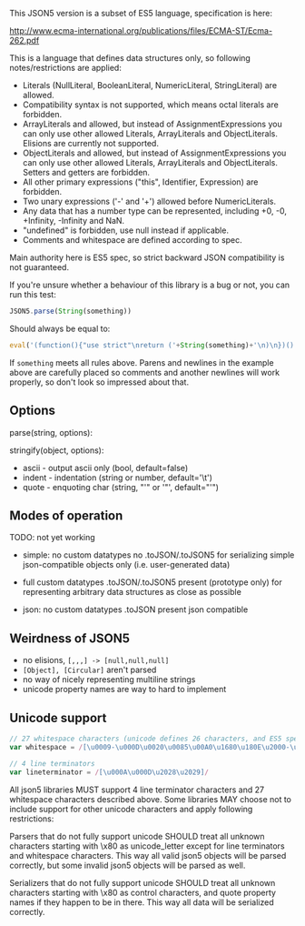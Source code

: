 
This JSON5 version is a subset of ES5 language, specification is here:

http://www.ecma-international.org/publications/files/ECMA-ST/Ecma-262.pdf

This is a language that defines data structures only, so following notes/restrictions are applied:

- Literals (NullLiteral, BooleanLiteral, NumericLiteral, StringLiteral) are allowed.
- Compatibility syntax is not supported, which means octal literals are forbidden.
- ArrayLiterals and allowed, but instead of AssignmentExpressions you can only use other allowed Literals, ArrayLiterals and ObjectLiterals. Elisions are currently not supported.
- ObjectLiterals and allowed, but instead of AssignmentExpressions you can only use other allowed Literals, ArrayLiterals and ObjectLiterals. Setters and getters are forbidden.
- All other primary expressions ("this", Identifier, Expression) are forbidden.
- Two unary expressions ('-' and '+') allowed before NumericLiterals.
- Any data that has a number type can be represented, including +0, -0, +Infinity, -Infinity and NaN.
- "undefined" is forbidden, use null instead if applicable.
- Comments and whitespace are defined according to spec.

Main authority here is ES5 spec, so strict backward JSON compatibility is not guaranteed.

If you're unsure whether a behaviour of this library is a bug or not, you can run this test:

```javascript
JSON5.parse(String(something))
```

Should always be equal to:

```javascript
eval('(function(){"use strict"\nreturn ('+String(something)+'\n)\n})()')
```

If `something` meets all rules above. Parens and newlines in the example above are carefully placed so comments and another newlines will work properly, so don't look so impressed about that.

## Options

parse(string, options):

stringify(object, options):
 - ascii - output ascii only (bool, default=false)
 - indent - indentation (string or number, default='\t')
 - quote - enquoting char (string, "'" or '"', default="'")

## Modes of operation

TODO: not yet working

- simple:
	no custom datatypes
	no .toJSON/.toJSON5
	for serializing simple json-compatible objects only (i.e. user-generated data)

- full
	custom datatypes
	.toJSON/.toJSON5 present (prototype only)
	for representing arbitrary data structures as close as possible

- json:
	no custom datatypes
	.toJSON present
	json compatible

## Weirdness of JSON5

 - no elisions, `[,,,] -> [null,null,null]`
 - `[Object], [Circular]` aren't parsed
 - no way of nicely representing multiline strings
 - unicode property names are way to hard to implement

## Unicode support

```javascript
// 27 whitespace characters (unicode defines 26 characters, and ES5 spec also adds \uFEFF as a whitespace)
var whitespace = /[\u0009-\u000D\u0020\u0085\u00A0\u1680\u180E\u2000-\u200A\u2028\u2029\u202F\u205F\u3000\uFEFF]/

// 4 line terminators
var lineterminator = /[\u000A\u000D\u2028\u2029]/
```

All json5 libraries MUST support 4 line terminator characters and 27 whitespace characters described above. Some libraries MAY choose not to include support for other unicode characters and apply following restrictions:

Parsers that do not fully support unicode SHOULD treat all unknown characters starting with \x80 as unicode\_letter except for line terminators and whitespace characters. This way all valid json5 objects will be parsed correctly, but some invalid json5 objects will be parsed as well.

Serializers that do not fully support unicode SHOULD treat all unknown characters starting with \x80 as control characters, and quote property names if they happen to be in there. This way all data will be serialized correctly.

